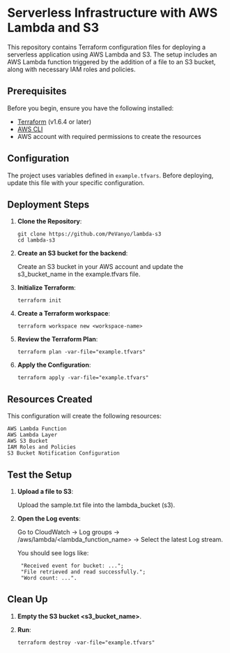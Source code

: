 # Serverless Infrastructure with AWS Lambda and S3

This repository contains Terraform configuration files for deploying a serverless application using AWS Lambda and S3. The setup includes an AWS Lambda function triggered by the addition of a file to an S3 bucket, along with necessary IAM roles and policies.

## Prerequisites

Before you begin, ensure you have the following installed:
- [Terraform](https://www.terraform.io/downloads.html) (v1.6.4 or later)
- [AWS CLI](https://aws.amazon.com/cli/)
- AWS account with required permissions to create the resources

## Configuration

The project uses variables defined in `example.tfvars`. Before deploying, update this file with your specific configuration.

## Deployment Steps

1. **Clone the Repository**:
   ```
   git clone https://github.com/PeVanyo/lambda-s3
   cd lambda-s3
   ```

2. **Create an S3 bucket for the backend**:
    
    Create an S3 bucket in your AWS account and update the s3_bucket_name in the example.tfvars file.

3. **Initialize Terraform**:
    ```
    terraform init
    ```

4. **Create a Terraform workspace**:
    ```
    terraform workspace new <workspace-name>
    ```

5. **Review the Terraform Plan**:
    ```
    terraform plan -var-file="example.tfvars"
    ```

6. **Apply the Configuration**:
    ```
    terraform apply -var-file="example.tfvars"
    ```

## Resources Created

This configuration will create the following resources:

    AWS Lambda Function
    AWS Lambda Layer
    AWS S3 Bucket
    IAM Roles and Policies
    S3 Bucket Notification Configuration

## Test the Setup

1. **Upload a file to S3**:

    Upload the sample.txt file into the lambda_bucket (s3). 

2. **Open the Log events**:

    Go to CloudWatch -> Log groups -> /aws/lambda/<lambda_function_name> -> Select the latest Log stream. 

    You should see logs like:

        "Received event for bucket: ...";
        "File retrieved and read successfully.";
        "Word count: ...".

## Clean Up

1. **Empty the S3 bucket <s3_bucket_name>**.

2. **Run**:
    ```
    terraform destroy -var-file="example.tfvars"
    ```
